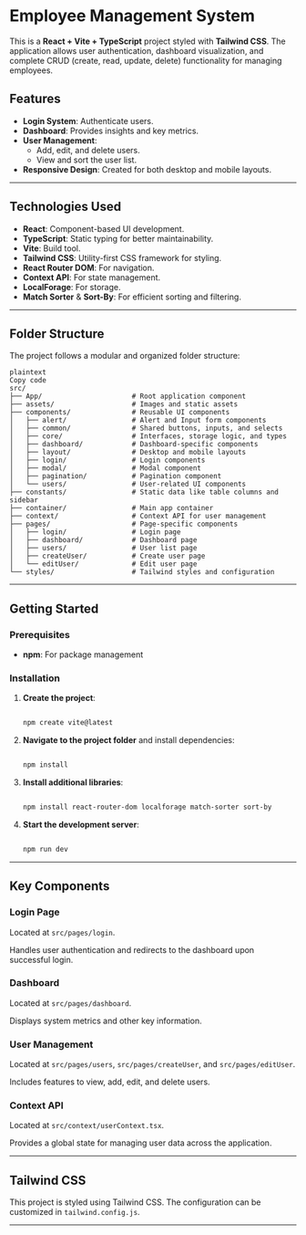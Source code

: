 # Employee Management System

This is a **React + Vite + TypeScript** project styled with **Tailwind CSS**. The application allows user authentication, dashboard visualization, and complete CRUD (create, read, update, delete) functionality for managing employees.

## Features

- **Login System**: Authenticate users.
- **Dashboard**: Provides insights and key metrics.
- **User Management**:
    - Add, edit, and delete users.
    - View and sort the user list.
- **Responsive Design**: Created for both desktop and mobile layouts.

---

## Technologies Used

- **React**: Component-based UI development.
- **TypeScript**: Static typing for better maintainability.
- **Vite**: Build tool.
- **Tailwind CSS**: Utility-first CSS framework for styling.
- **React Router DOM**: For navigation.
- **Context API**: For state management.
- **LocalForage**: For storage.
- **Match Sorter** & **Sort-By**: For efficient sorting and filtering.

---

## Folder Structure

The project follows a modular and organized folder structure:

```
plaintext
Copy code
src/
├── App/                      # Root application component
├── assets/                   # Images and static assets
├── components/               # Reusable UI components
│   ├── alert/                # Alert and Input form components
│   ├── common/               # Shared buttons, inputs, and selects
│   ├── core/                 # Interfaces, storage logic, and types
│   ├── dashboard/            # Dashboard-specific components
│   ├── layout/               # Desktop and mobile layouts
│   ├── login/                # Login components
│   ├── modal/                # Modal component
│   ├── pagination/           # Pagination component
│   └── users/                # User-related UI components
├── constants/                # Static data like table columns and sidebar
├── container/                # Main app container
├── context/                  # Context API for user management
├── pages/                    # Page-specific components
│   ├── login/                # Login page
│   ├── dashboard/            # Dashboard page
│   ├── users/                # User list page
│   ├── createUser/           # Create user page
│   └── editUser/             # Edit user page
└── styles/                   # Tailwind styles and configuration

```

---

## Getting Started

### Prerequisites

- **npm**: For package management

### Installation

1. **Create the project**:
    
    ```bash
    
    npm create vite@latest
    ```
    
2. **Navigate to the project folder** and install dependencies:
    
    ```bash
    
    npm install
    ```
    
3. **Install additional libraries**:
    
    ```bash
    
    npm install react-router-dom localforage match-sorter sort-by
    ```
    
4. **Start the development server**:
    
    ```bash
    
    npm run dev
    ```
    

---

## Key Components

### Login Page

Located at `src/pages/login`.

Handles user authentication and redirects to the dashboard upon successful login.

### Dashboard

Located at `src/pages/dashboard`.

Displays system metrics and other key information.

### User Management

Located at `src/pages/users`, `src/pages/createUser`, and `src/pages/editUser`.

Includes features to view, add, edit, and delete users.

### Context API

Located at `src/context/userContext.tsx`.

Provides a global state for managing user data across the application.

---

## Tailwind CSS

This project is styled using Tailwind CSS. The configuration can be customized in `tailwind.config.js`.

---